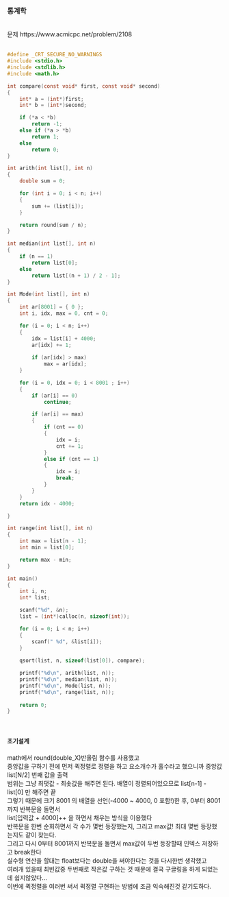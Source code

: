 ### 통계학

<br>
문제 https://www.acmicpc.net/problem/2108
<br>
<br>


```C
#define _CRT_SECURE_NO_WARNINGS
#include <stdio.h>
#include <stdlib.h>
#include <math.h>

int compare(const void* first, const void* second)
{
	int* a = (int*)first;
	int* b = (int*)second;

	if (*a < *b)
		return -1;
	else if (*a > *b)
		return 1;
	else
		return 0;
}

int arith(int list[], int n)
{
	double sum = 0;

	for (int i = 0; i < n; i++)
	{
		sum += (list[i]);
	}

	return round(sum / n);
}

int median(int list[], int n)
{
	if (n == 1)
		return list[0];
	else
		return list[(n + 1) / 2 - 1];
}

int Mode(int list[], int n)
{
	int ar[8001] = { 0 };
	int i, idx, max = 0, cnt = 0;

	for (i = 0; i < n; i++)
	{
		idx = list[i] + 4000;
		ar[idx] += 1;
		
		if (ar[idx] > max)
			max = ar[idx];
	}

	for (i = 0, idx = 0; i < 8001 ; i++)
	{
		if (ar[i] == 0)
			continue;

		if (ar[i] == max)
		{
			if (cnt == 0)
			{
				idx = i;
				cnt += 1;
			}
			else if (cnt == 1)
			{
				idx = i;
				break;
			}
		}
	}
	return idx - 4000;

}

int range(int list[], int n)
{
	int max = list[n - 1];
	int min = list[0];

	return max - min;
}

int main()
{
	int i, n;
	int* list;

	scanf("%d", &n);
	list = (int*)calloc(n, sizeof(int));

	for (i = 0; i < n; i++)
	{
		scanf(" %d", &list[i]);
	}
	
	qsort(list, n, sizeof(list[0]), compare);

	printf("%d\n", arith(list, n));
	printf("%d\n", median(list, n));
	printf("%d\n", Mode(list, n));
	printf("%d\n", range(list, n));
	
	return 0;
}
```
<br>

#### 초기설계
math에서 round(double_X)반올림 함수를 사용했고<br>
중앙값을 구하기 전에 먼저 퀵정렬로 정렬을 하고 요소개수가 홀수라고 했으니까 중앙값 list[N/2] 번째 값을 출력<br>
범위는 그냥 최댓값 - 최솟값을 해주면 된다. 배열이 정렬되어있으므로 list[n-1] - list[0] 만 해주면 끝<br>
그렇기 때문에 크기 8001 의 배열을 선언(-4000 ~ 4000, 0 포함!)한 후, 0부터 8001까지 반복문을 돌면서<br>
list[입력값 + 4000]++ 을 하면서 채우는 방식을 이용했다<br>
반복문을 한번 순회하면서 각 수가 몇번 등장했는지, 그리고 max값! 최대 몇번 등장했는지도 같이 찾는다.<br>
그리고 다시 0부터 8001까지 반복문을 돌면서 max값이 두번 등장할때 인덱스 저장하고 break한다 <br>
실수형 연산을 할대는 float보다는 double을 써야한다는 것을 다시한번 생각했고<br>
여러개 있을때 최빈값중 두번째로 작은값 구하는 것 때문에 결국 구글링을 하게 되었는데 쉽지않았다...<br>
이번에 퀵정렬을 여러번 써서 퀵정렬 구현하는 방법에 조금 익숙해진것 같기도하다.<br>
<br>



